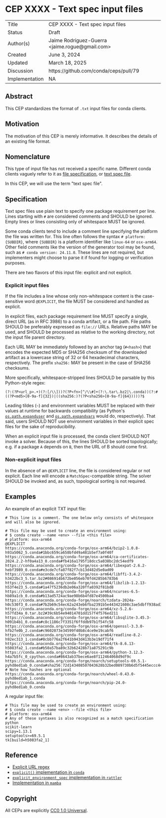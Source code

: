 # CEP XXXX - Text spec input files

<table>
<tr><td> Title </td><td> CEP XXXX - Text spec input files </td>
<tr><td> Status </td><td> Draft </td></tr>
<tr><td> Author(s) </td><td> Jaime Rodríguez-Guerra &lt;jaime.rogue@gmail.com&gt;</td></tr>
<tr><td> Created </td><td> June 3, 2024 </td></tr>
<tr><td> Updated </td><td> March 18, 2025 </td></tr>
<tr><td> Discussion </td><td> https://github.com/conda/ceps/pull/79 </td></tr>
<tr><td> Implementation </td><td> NA </td></tr>
</table>

## Abstract

This CEP standardizes the format of `.txt` input files for conda clients.

## Motivation

The motivation of this CEP is merely informative. It describes the details of an existing file format.

## Nomenclature

This type of input file has not received a specific name. Different conda clients vaguely refer to it as [file specification](https://github.com/conda/conda/blob/841d9d57fd96ad27cda4b7c43549104a96f961ce/conda/cli/helpers.py#L90-L91), or [text spec file](https://github.com/mamba-org/mamba/blob/9300a6530cac4f5575e7f8aa4049fbb9c1150909/docs/source/user_guide/micromamba.rst?plain=1#L143).

In this CEP, we will use the term "text spec file".

## Specification

Text spec files use plain text to specify one package requirement per line. Lines starting with `#` are considered comments and SHOULD be ignored. Empty lines or lines consisting only of whitespace MUST be ignored.

Some conda clients tend to include a comment line specifying the platform the file was written for. This line often follows the syntax `# platform: {SUBDIR}`, where `{SUBDIR}` is a platform identifier like `linux-64` or `osx-arm64`. Other field comments like the version of the generator tool may be found, such as `# conda version: 24.11.0`. These lines are not required, but implementers might choose to parse it if found for logging or verification purposes.

There are two flavors of this input file: explicit and not explicit.

### Explicit input files

If the file includes a line whose only non-whitespace content is the case-sensitive word `@EXPLICIT`, the file MUST be considered and handled as explicit.

In explicit files, each package requirement line MUST specify a single, direct URL (as in RFC 3986) to a conda artifact, or a file path. File paths SHOULD be preferably expressed as `file://` URLs. Relative paths MAY be used, and SHOULD be processed as relative to the working directory, not the input file parent directory.

Each URL MAY be immediately followed by an anchor tag (`#<hash>`) that encodes the expected MD5 or SHA256 checksum of the downloaded artifact as a lowercase string of 32 or 64 hexadecimal characters, respectively. The prefix `sha256:` MAY be present in the case of SHA256 checksums.

More specifically, whitespace-stripped lines SHOULD be parsable by this Python-style regex:

```re
(?:(?P<url_p>.+)(?:[/\\]))?(?P<fn>[^/\\#]+(?:\.tar\.bz2|\.conda))(?:#((?P<md5>[0-9a-f]{32})|((sha256:)?(?P<sha256>[0-9a-f]{64}))))?$
```

Leading tildes (`~`) and environment variables MUST be replaced with their values at runtime for backwards compatibility (as Python's [`os.path.expanduser`](https://docs.python.org/3/library/os.path.html#os.path.expanduser) and [`os.path.expandvars`](https://docs.python.org/3/library/os.path.html#os.path.expandvars) would do, respectively). That said, users SHOULD NOT use environment variables in their explicit spec files for the sake of reproducibility.

When an explicit input file is processed, the conda client SHOULD NOT invoke a solver. Because of this, the lines SHOULD be sorted topologically; e.g. if a package `A` depends on `B`, then the URL of B should come first.

### Non-explicit input files

In the absence of an `@EXPLICIT` line, the file is considered regular or not explicit. Each line will encode a `MatchSpec`-compatible string. The solver SHOULD be invoked and, as such, topological sorting is not required.

## Examples

An example of an explicit TXT input file:

```text
# This line is a comment. The one below only consists of whitespace and will also be ignored.

# This file may be used to create an environment using:
# $ conda create --name <env> --file <this file>
# platform: osx-arm64
@EXPLICIT
https://conda.anaconda.org/conda-forge/osx-arm64/bzip2-1.0.8-h93a5062_5.conda#1bbc659ca658bfd49a481b5ef7a0f40f
https://conda.anaconda.org/conda-forge/osx-arm64/ca-certificates-2024.2.2-hf0a4a13_0.conda#fb416a1795f18dcc5a038bc2dc54edf9
https://conda.anaconda.org/conda-forge/osx-arm64/libexpat-2.6.2-hebf3989_0.conda#e3cde7cfa87f82f7cb13d482d5e0ad09
https://conda.anaconda.org/conda-forge/osx-arm64/libffi-3.4.2-h3422bc3_5.tar.bz2#086914b672be056eb70fd4285b6783b6
https://conda.anaconda.org/conda-forge/osx-arm64/libzlib-1.2.13-h53f4e23_5.conda#1a47f5236db2e06a320ffa0392f81bd8
https://conda.anaconda.org/conda-forge/osx-arm64/ncurses-6.5-hb89a1cb_0.conda#b13ad5724ac9ae98b6b4fd87e4500ba4
https://conda.anaconda.org/conda-forge/noarch/tzdata-2024a-h0c530f3_0.conda#7b2b69c54ec62a243eb6fba2391b5e443421608c3ae5dbff938ad33ca8db5122
https://conda.anaconda.org/conda-forge/osx-arm64/xz-5.2.6-h57fd34a_0.tar.bz2#39c6b54e94014701dd157f4f576ed211
https://conda.anaconda.org/conda-forge/osx-arm64/libsqlite-3.45.3-h091b4b1_0.conda#c8c1186c7f3351f6ffddb97b1f54fc58
https://conda.anaconda.org/conda-forge/osx-arm64/openssl-3.3.0-hfb2fe0b_2.conda#c9602073e34599f40b8c4ce9e19cabf6
https://conda.anaconda.org/conda-forge/osx-arm64/readline-8.2-h92ec313_1.conda#8cbb776a2f641b943d413b3e19df71f4
https://conda.anaconda.org/conda-forge/osx-arm64/tk-8.6.13-h5083fa2_1.conda#b50a57ba89c32b62428b71a875291c9b
https://conda.anaconda.org/conda-forge/osx-arm64/python-3.12.3-h4a7b5fc_0_cpython.conda#8643ab37bece6ae8f112464068d9df9c
https://conda.anaconda.org/conda-forge/noarch/setuptools-69.5.1-pyhd8ed1ab_0.conda#sha256:72d143408507043628b32bed089730b6d5f5445eccc44b59911ec9f262e365e7
# Note how hashes are optional
https://conda.anaconda.org/conda-forge/noarch/wheel-0.43.0-pyhd8ed1ab_1.conda
https://conda.anaconda.org/conda-forge/noarch/pip-24.0-pyhd8ed1ab_0.conda
```

A regular input file:

```text
# This file may be used to create an environment using:
# $ conda create --name <env> --file <this file>
# platform: osx-arm64
# Any of these syntaxes is also recognized as a match specification
python
scikit-learn
scipy=1.13.1
setuptools>=69.5.1
tk[build=h5083fa2_1]
```

## Reference

- [Explicit URL regex](https://github.com/conda/conda/blob/9eb05d85702aa78fd3793b840d79a910764544f1/conda/misc.py#L52-L59)
- [`explicit()` implementation in `conda`](https://github.com/conda/conda/blob/9eb05d85702aa78fd3793b840d79a910764544f1/conda/misc.py#L95-L158)
- [`explicit_environment_spec` implementation in `rattler`](https://github.com/conda/rattler/blob/41ae96e57e46d3a52a11fedfd0b72f3fd533accd/crates/rattler_conda_types/src/explicit_environment_spec.rs)
- [Implementation in `mamba`](https://github.com/mamba-org/mamba/blob/bd591115a1acca0a131289f32f5673886895018b/libmamba/src/api/install.cpp#L904-L940)

## Copyright

All CEPs are explicitly [CC0 1.0 Universal](https://creativecommons.org/publicdomain/zero/1.0/).

